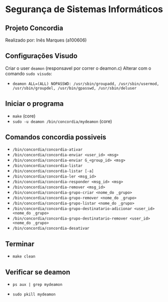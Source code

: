 # Segurança de Sistemas Informáticos
## Projeto Concordia

Realizado por: Inês Marques (a100606)

## Configurações Visudo

Criar o user `deamon` (responsavel por correr o deamon.c)
Alterar com o comando `sudo visudo`:

- `deamon ALL=(ALL) NOPASSWD: /usr/sbin/groupadd, /usr/sbin/usermod, /usr/sbin/groupdel, /usr/bin/gpasswd, /usr/sbin/deluser`

## Iniciar o programa

- `make` (core)
- `sudo -u deamon /bin/concordia/mydeamon` (core)

## Comandos concordia possiveis
- `/bin/concordia/concordia-ativar`
- `/bin/concordia/concordia-enviar <user_id> <msg>`
- `/bin/concordia/concordia-enviar G_<group_id> <msg>`
- `/bin/concordia/concordia-listar`
- `/bin/concordia/concordia-listar [-a]`
- `/bin/concordia/concordia-ler <msg_id>`
- `/bin/concordia/concordia-responder <msg_id> <msg>` 
- `/bin/concordia/concordia-remover <msg_id>`
- `/bin/concordia/concordia-grupo-criar <nome_do _grupo>`
- `/bin/concordia/concordia-grupo-remover <nome_do _grupo>`
- `/bin/concordia/concordia-grupo-listar <nome_do _grupo>`
- `/bin/concordia/concordia-grupo-destinatario-adicionar <user_id> <nome_do _grupo>`
- `/bin/concordia/concordia-grupo-destinatario-remover <user_id> <nome_do _grupo>`
- `/bin/concordia/concordia-desativar`


## Terminar 

- `make clean`  

## Verificar se deamon 
- `ps aux | grep mydeamon`

- `sudo pkill mydeamon`
